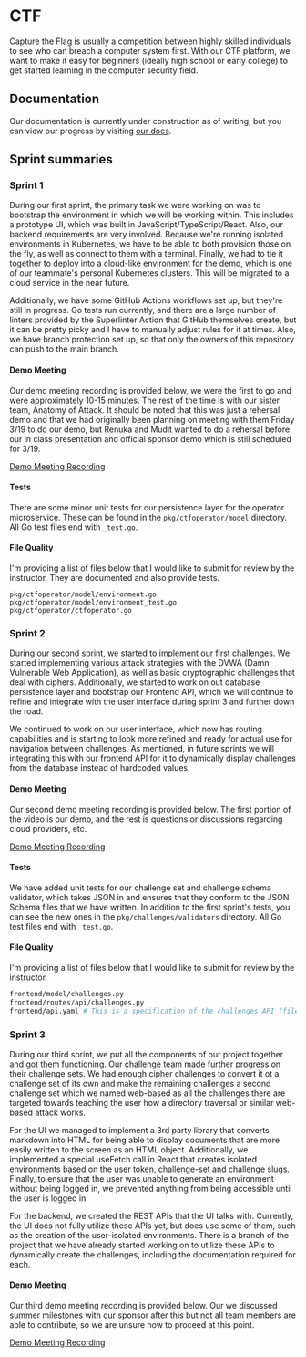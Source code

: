 # CTF
Capture the Flag is usually a competition between highly skilled individuals to
see who can breach a computer system first. With our CTF platform, we want to
make it easy for beginners (ideally high school or early college) to get started
learning in the computer security field.

## Documentation
Our documentation is currently under construction as of writing, but you can
view our progress by visiting [our docs](https://acasi-ctf.github.io/docs/).

## Sprint summaries
### Sprint 1
During our first sprint, the primary task we were working on was to bootstrap
the environment in which we will be working within. This includes a prototype
UI, which was built in JavaScript/TypeScript/React. Also, our backend
requirements are very involved. Because we're running isolated environments in
Kubernetes, we have to be able to both provision those on the fly, as well as
connect to them with a terminal. Finally, we had to tie it together to deploy
into a cloud-like environment for the demo, which is one of our teammate's
personal Kubernetes clusters. This will be migrated to a cloud service in the
near future.

Additionally, we have some GitHub Actions workflows set up, but they're still
in progress. Go tests run currently, and there are a large number of linters
provided by the Superlinter Action that GitHub themselves create, but it can be
pretty picky and I have to manually adjust rules for it at times. Also, we have
branch protection set up, so that only the owners of this repository can push to
the main branch.

#### Demo Meeting
Our demo meeting recording is provided below, we were the first to go and were
approximately 10-15 minutes. The rest of the time is with our sister team,
Anatomy of Attack. It should be noted that this was just a rehersal demo and that
we had originally been planning on meeting with them Friday 3/19 to do our demo,
but Renuka and Mudit wanted to do a rehersal before our in class presentation and
official sponsor demo which is still scheduled for 3/19.

[Demo Meeting Recording](https://emailwsu.sharepoint.com/teams/2021.PULLM.CptS.421.423-F5CTF/Shared%20Documents/F5%20CTF/Meeting%20Notes/Demo%20Recordings/2021-03-15%2015-58-36.mkv)

#### Tests
There are some minor unit tests for our persistence layer for the operator
microservice. These can be found in the `pkg/ctfoperator/model` directory. All
Go test files end with `_test.go`.

#### File Quality
I'm providing a list of files below that I would like to submit for review by
the instructor. They are documented and also provide tests.
```text
pkg/ctfoperator/model/environment.go
pkg/ctfoperator/model/environment_test.go
pkg/ctfoperator/ctfoperator.go
```

### Sprint 2
During our second sprint, we started to implement our first challenges. We started
implementing various attack strategies with the DVWA (Damn Vulnerable Web Application),
as well as basic cryptographic challenges that deal with ciphers. Additionally, we
started to work on out database persistence layer and bootstrap our Frontend API,
which we will continue to refine and integrate with the user interface during
sprint 3 and further down the road.

We continued to work on our user interface, which now has routing capabilities
and is starting to look more refined and ready for actual use for navigation
between challenges. As mentioned, in future sprints we will integrating this with
our frontend API for it to dynamically display challenges from the database instead
of hardcoded values.

#### Demo Meeting
Our second demo meeting recording is provided below. The first portion of the video
is our demo, and the rest is questions or discussions regarding cloud providers, etc.

[Demo Meeting Recording](https://emailwsu.sharepoint.com/teams/2021.PULLM.CptS.421.423-F5CTF/Shared%20Documents/F5%20CTF/Meeting%20Notes/Demo%20Recordings/2021-04-09%2014-08-54.mp4)

#### Tests
We have added unit tests for our challenge set and challenge schema validator,
which takes JSON in and ensures that they conform to the JSON Schema files that
we have written. In addition to the first sprint's tests, you can see the new
ones in the `pkg/challenges/validators` directory. All Go test files end with
`_test.go`.

#### File Quality
I'm providing a list of files below that I would like to submit for review by the
instructor.
```bash
frontend/model/challenges.py
frontend/routes/api/challenges.py
frontend/api.yaml # This is a specification of the challenges API (file above) using OpenAPI.
```
### Sprint 3
During our third sprint, we put all the components of our project together and got them functioning. Our challenge team
made further progress on their challenge sets. We had enough cipher challenges to convert it ot a challenge set of its
own and make the remaining challenges a second challenge set which we named web-based as all the challenges there are
targeted towards teaching the user how a directory traversal or similar web-based attack works. 

For the UI we managed to implement a 3rd party library that converts markdown into HTML for being able to display
documents that are more easily written to the screen as an HTML object. Additionally, we implemented a special useFetch
call in React that creates isolated environments based on the user token, challenge-set and challenge slugs. Finally,
to ensure that the user was unable to generate an environment without being logged in, we prevented anything from being
accessible until the user is logged in.

For the backend, we created the REST APIs that the UI talks with. Currently, the UI does not fully utilize these APIs
yet, but does use some of them, such as the creation of the user-isolated environments. There is a branch of the project
that we have already started working on to utilize these APIs to dynamically create the challenges, including
the documentation required for each.


#### Demo Meeting
Our third demo meeting recording is provided below. Our we discussed summer milestones with our sponsor after this but
not all team members are able to contribute, so we are unsure how to proceed at this point.

[Demo Meeting Recording](https://emailwsu.sharepoint.com/:v:/r/teams/2021.PULLM.CptS.421.423-F5CTF/Shared%20Documents/F5%20CTF/Meeting%20Notes/Demo%20Recordings/Sponsor_Demo_Sprint_3.mp4?csf=1&web=1&e=bgDNeF)

